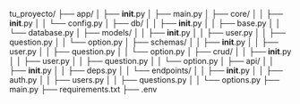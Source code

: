 tu_proyecto/
├── app/
│   ├── __init__.py
│   ├── main.py
│   ├── core/
│   │   ├── __init__.py
│   │   └── config.py
│   ├── db/
│   │   ├── __init__.py
│   │   ├── base.py
│   │   └── database.py
│   ├── models/
│   │   ├── __init__.py
│   │   ├── user.py
│   │   ├── question.py
│   │   └── option.py
│   ├── schemas/
│   │   ├── __init__.py
│   │   ├── user.py
│   │   ├── question.py
│   │   └── option.py
│   ├── crud/
│   │   ├── __init__.py
│   │   ├── user.py
│   │   ├── question.py
│   │   └── option.py
│   ├── api/
│   │   ├── __init__.py
│   │   ├── deps.py
│   │   └── endpoints/
│   │       ├── __init__.py
│   │       ├── auth.py
│   │       ├── users.py
│   │       ├── questions.py
│   │       └── options.py
├── main.py
├── requirements.txt
├── .env

